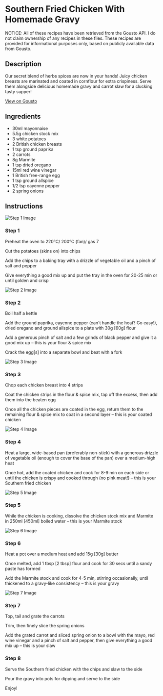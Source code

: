 # Southern Fried Chicken With Homemade Gravy

NOTICE: All of these recipes have been retrieved from the Gousto API. I do not claim ownership of any recipes in these files. These recipes are provided for informational purposes only, based on publicly available data from Gousto.

## Description

Our secret blend of herbs spices are now in your hands! Juicy chicken breasts are marinated and coated in cornflour for extra crispiness. Serve them alongside delicious homemade gravy and carrot slaw for a clucking tasty supper!

[View on Gousto](https://www.gousto.co.uk/recipes/cookbook/southern-fried-chicken-with-homemade-gravy)

## Ingredients

- 30ml mayonnaise
- 5.5g chicken stock mix
- 3 white potatoes
- 2 British chicken breasts
- 1 tsp ground paprika
- 2 carrots
- 8g Marmite 
- 1 tsp dried oregano
- 15ml red wine vinegar
- 1 British free-range egg
- 1 tsp ground allspice
- 1/2 tsp cayenne pepper
- 2 spring onions

## Instructions

![Step 1 Image](https://production-media.gousto.co.uk/cms/recipe-step-image/step-1-copy-1628782750178-x200.jpg)

### Step 1

Preheat the oven to 220°C/ 200°C (fan)/ gas 7

Cut the potatoes (skins on) into chips

Add the chips to a baking tray with a drizzle of vegetable oil and a pinch of salt and pepper

Give everything a good mix up and put the tray in the oven for 20-25 min or until golden and crisp

![Step 2 Image](https://production-media.gousto.co.uk/cms/recipe-step-image/Step-2-1628782837701-x200.jpg)

### Step 2

Boil half a kettle

Add the ground paprika, cayenne pepper (can't handle the heat? Go easy!), dried oregano and ground allspice to a plate with 30g <span class="text-danger">[60g] </span>flour

Add a generous pinch of salt and a few grinds of black pepper and give it a good mix up – this is your flour & spice mix

Crack the egg<span class="text-danger">[s]</span> into a separate bowl and beat with a fork

![Step 3 Image](https://production-media.gousto.co.uk/cms/recipe-step-image/Step-3-1628782976800-x200.jpg)

### Step 3

Chop each chicken breast into 4 strips

Coat the chicken strips in the flour & spice mix, tap off the excess, then add them into the beaten egg

Once all the chicken pieces are coated in the egg, return them to the remaining flour & spice mix to coat in a second layer – this is your coated chicken

![Step 4 Image](https://production-media.gousto.co.uk/cms/recipe-step-image/Step-4-copy-1628783048144-x200.jpg)

### Step 4

Heat a large, wide-based pan (preferably non-stick) with a generous drizzle of vegetable oil (enough to cover the base of the pan) over a medium-high heat

Once hot, add the coated chicken and cook for 8-9 min on each side or until the chicken is crispy and cooked through (no pink meat!) – this is your Southern fried chicken

![Step 5 Image](https://production-media.gousto.co.uk/cms/recipe-step-image/Step-5-1628783436622-x200.jpg)

### Step 5

While the chicken is cooking, dissolve the chicken stock mix and Marmite in 250ml <span class="text-danger">[450ml] </span>boiled water – this is your Marmite stock

![Step 6 Image](https://production-media.gousto.co.uk/cms/recipe-step-image/step-6-1628783522529-x200.jpg)

### Step 6

Heat a pot over a medium heat and add 15g <span class="text-danger">[30g]</span> butter

Once melted, add 1 tbsp <span class="text-danger">[2 tbsp]</span> flour and cook for 30 secs until a sandy paste has formed

Add the Marmite stock and cook for 4-5 min, stirring occasionally, until thickened to a gravy-like consistency – this is your gravy

![Step 7 Image](https://production-media.gousto.co.uk/cms/recipe-step-image/RC2484Step-7-x200.jpg)

### Step 7

Top, tail and grate the carrots

Trim, then finely slice the spring onions

Add the grated carrot and sliced spring onion to a bowl with the mayo, red wine vinegar and a pinch of salt and pepper, then give everything a good mix up – this is your slaw

### Step 8

Serve the Southern fried chicken with the chips and slaw to the side

Pour the gravy into pots for dipping and serve to the side

Enjoy!

